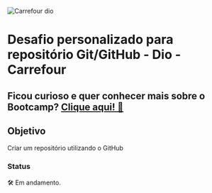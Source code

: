 ![Carrefour dio](https://user-images.githubusercontent.com/94574940/163497695-0947a5fe-c0e8-4346-82b0-997204600e67.png)

# Desafio personalizado para repositório Git/GitHub - Dio - Carrefour

##  Ficou curioso e quer conhecer mais sobre o Bootcamp? [Clique aqui! 🚀 ](https://www.dio.me/bootcamp/carrefour-web-developer)

## Objetivo
Criar um repositório utilizando o GitHub 

### Status

🛠 Em andamento.

